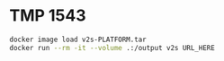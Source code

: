 # TMP 1543

```sh
docker image load v2s-PLATFORM.tar
docker run --rm -it --volume .:/output v2s URL_HERE
```
